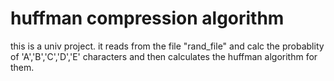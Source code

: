 # huffman compression algorithm

this is a univ project. it reads from the file "rand_file" and calc the probablity of 'A','B','C','D','E' characters and then calculates the huffman algorithm for them.
